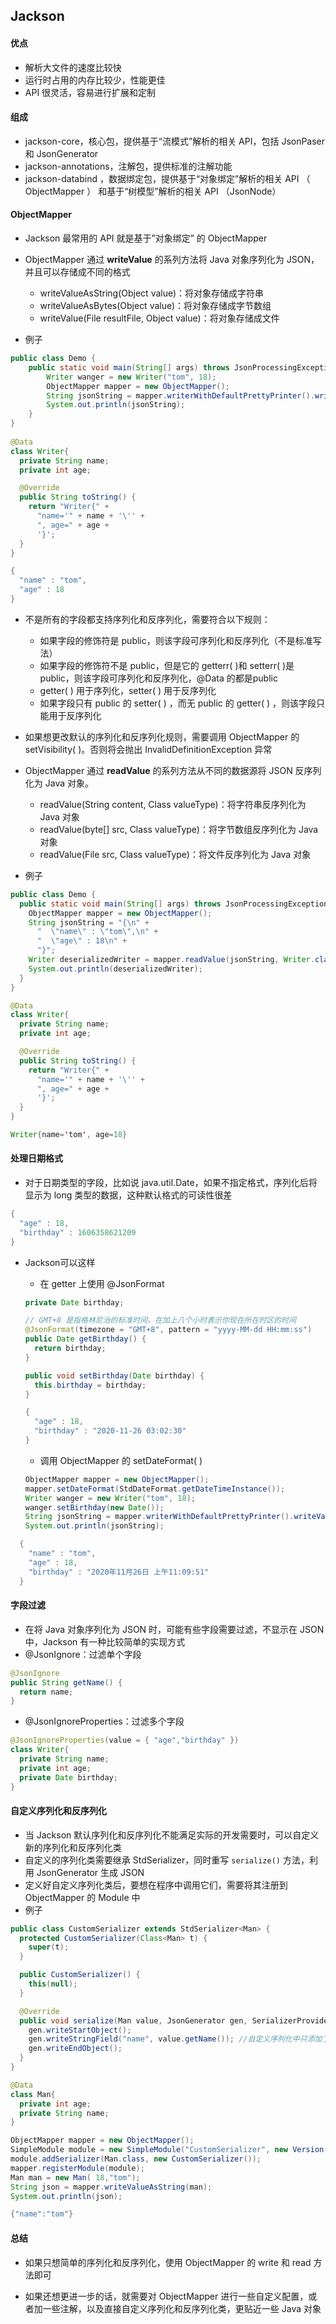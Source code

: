 ## Jackson

#### 优点

- 解析大文件的速度比较快
- 运行时占用的内存比较少，性能更佳
- API 很灵活，容易进行扩展和定制



#### 组成

- jackson-core，核心包，提供基于“流模式”解析的相关 API，包括 JsonPaser 和 JsonGenerator
- jackson-annotations，注解包，提供标准的注解功能
- jackson-databind ，数据绑定包，提供基于“对象绑定”解析的相关 API （ ObjectMapper ） 和基于“树模型”解析的相关 API （JsonNode）



#### ObjectMapper

- Jackson 最常用的 API 就是基于”对象绑定” 的 ObjectMapper
- ObjectMapper 通过 **writeValue** 的系列方法将 Java 对象序列化为 JSON，并且可以存储成不同的格式
  - writeValueAsString(Object value)：将对象存储成字符串
  - writeValueAsBytes(Object value)：将对象存储成字节数组
  - writeValue(File resultFile, Object value)：将对象存储成文件

- 例子

```java
public class Demo {
    public static void main(String[] args) throws JsonProcessingException {
        Writer wanger = new Writer("tom", 18);
        ObjectMapper mapper = new ObjectMapper();
        String jsonString = mapper.writerWithDefaultPrettyPrinter().writeValueAsString(wanger);
        System.out.println(jsonString);
    }
}
  
@Data
class Writer{
  private String name;
  private int age;

  @Override
  public String toString() {
    return "Writer{" +
      "name='" + name + '\'' +
      ", age=" + age +
      '}';
  }
}
```

```java
{
  "name" : "tom",
  "age" : 18
}
```

- 不是所有的字段都支持序列化和反序列化，需要符合以下规则：
  - 如果字段的修饰符是 public，则该字段可序列化和反序列化（不是标准写法）
  - 如果字段的修饰符不是 public，但是它的 getterr( )和 setterr( )是 public，则该字段可序列化和反序列化，@Data 的都是public
  - getter( ) 用于序列化，setter( ) 用于反序列化
  - 如果字段只有 public 的 setter( ) ，而无 public 的 getter( ) ，则该字段只能用于反序列化

- 如果想更改默认的序列化和反序列化规则，需要调用 ObjectMapper 的 setVisibility( )。否则将会抛出 InvalidDefinitionException 异常

- ObjectMapper 通过 **readValue** 的系列方法从不同的数据源将 JSON 反序列化为 Java 对象。
  - readValue(String content, Class<T> valueType)：将字符串反序列化为 Java 对象
  - readValue(byte[] src, Class<T> valueType)：将字节数组反序列化为 Java 对象
  - readValue(File src, Class<T> valueType)：将文件反序列化为 Java 对象
- 例子

```java
public class Demo {
  public static void main(String[] args) throws JsonProcessingException {
    ObjectMapper mapper = new ObjectMapper();
    String jsonString = "{\n" +
      "  \"name\" : \"tom\",\n" +
      "  \"age\" : 18\n" +
      "}";
    Writer deserializedWriter = mapper.readValue(jsonString, Writer.class);
    System.out.println(deserializedWriter);
  }
}

@Data
class Writer{
  private String name;
  private int age;

  @Override
  public String toString() {
    return "Writer{" +
      "name='" + name + '\'' +
      ", age=" + age +
      '}';
  }
}
```

```java
Writer{name='tom', age=18}
```



#### 处理日期格式

- 对于日期类型的字段，比如说 java.util.Date，如果不指定格式，序列化后将显示为 long 类型的数据，这种默认格式的可读性很差

```java
{
  "age" : 18,
  "birthday" : 1606358621209
}
```

- Jackson可以这样

  - 在 getter 上使用 @JsonFormat

  ```java
  private Date birthday;
  
  // GMT+8 是指格林尼治的标准时间，在加上八个小时表示你现在所在时区的时间
  @JsonFormat(timezone = "GMT+8", pattern = "yyyy-MM-dd HH:mm:ss")
  public Date getBirthday() {
    return birthday;
  }
  
  public void setBirthday(Date birthday) {
    this.birthday = birthday;
  }
  ```

  ```java
  {
    "age" : 18,
    "birthday" : "2020-11-26 03:02:30"
  }
  ```

  - 调用 ObjectMapper 的 setDateFormat( )

  ```java
  ObjectMapper mapper = new ObjectMapper();
  mapper.setDateFormat(StdDateFormat.getDateTimeInstance());
  Writer wanger = new Writer("tom", 18);
  wanger.setBirthday(new Date());
  String jsonString = mapper.writerWithDefaultPrettyPrinter().writeValueAsString(wanger);
  System.out.println(jsonString);
  ```
  
```java
  {
    "name" : "tom",
    "age" : 18,
    "birthday" : "2020年11月26日 上午11:09:51"
  }
  ```



#### 字段过滤

- 在将 Java 对象序列化为 JSON 时，可能有些字段需要过滤，不显示在 JSON 中，Jackson 有一种比较简单的实现方式
- @JsonIgnore：过滤单个字段

```java
@JsonIgnore
public String getName() {
  return name;
}
```

- @JsonIgnoreProperties：过滤多个字段

```java
@JsonIgnoreProperties(value = { "age","birthday" })
class Writer{
  private String name;
  private int age;
  private Date birthday;
}
```



#### 自定义序列化和反序列化

- 当 Jackson 默认序列化和反序列化不能满足实际的开发需要时，可以自定义新的序列化和反序列化类
- 自定义的序列化类需要继承 StdSerializer，同时重写 `serialize()` 方法，利用 JsonGenerator 生成 JSON
- 定义好自定义序列化类后，要想在程序中调用它们，需要将其注册到 ObjectMapper 的 Module 中
- 例子

```java
public class CustomSerializer extends StdSerializer<Man> {
  protected CustomSerializer(Class<Man> t) {
    super(t);
  }

  public CustomSerializer() {
    this(null);
  }

  @Override
  public void serialize(Man value, JsonGenerator gen, SerializerProvider provider) throws IOException {
    gen.writeStartObject();
    gen.writeStringField("name", value.getName()); //自定义序列化中只添加了 name，age也就无法序列化，无法展示
    gen.writeEndObject();
  }
}

@Data
class Man{
  private int age;
  private String name;
}
```

```java
ObjectMapper mapper = new ObjectMapper();
SimpleModule module = new SimpleModule("CustomSerializer", new Version(1, 0, 0, null, null, null));
module.addSerializer(Man.class, new CustomSerializer());
mapper.registerModule(module);
Man man = new Man( 18,"tom");
String json = mapper.writeValueAsString(man);
System.out.println(json);
```

```java
{"name":"tom"}
```



#### 总结

- 如果只想简单的序列化和反序列化，使用 ObjectMapper 的 write 和 read 方法即可

- 如果还想更进一步的话，就需要对 ObjectMapper 进行一些自定义配置，或者加一些注解，以及直接自定义序列化和反序列化类，更贴近一些 Java 对象